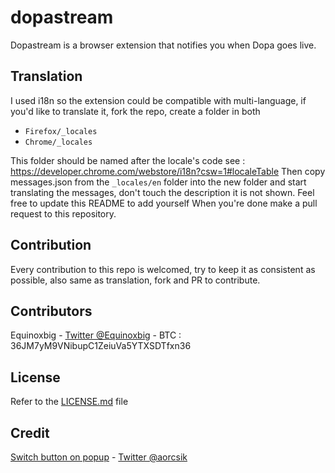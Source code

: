 # dopastream
Dopastream is a browser extension that notifies you when Dopa goes live.

## Translation
I used i18n so the extension could be compatible with multi-language,
if you'd like to translate it, fork the repo, create a folder in both

- `Firefox/_locales`
- `Chrome/_locales`

This folder should be named after the locale's code see : https://developer.chrome.com/webstore/i18n?csw=1#localeTable
Then copy messages.json from the `_locales/en` folder into the new folder and start translating the messages, don't touch the description it is not shown.
Feel free to update this README to add yourself
When you're done make a pull request to this repository.

## Contribution
Every contribution to this repo is welcomed, try to keep it as consistent as possible, also same as translation, fork and PR to contribute.

## Contributors

Equinoxbig - [Twitter @Equinoxbig](https://twitter.com/Equinoxbig) - BTC : 36JM7yM9VNibupC1ZeiuVa5YTXSDTfxn36

## License

Refer to the [LICENSE.md](https://github.com/Equinoxbig/dopastream/blob/master/LICENSE.md) file

## Credit

[Switch button on popup](https://codepen.io/aorcsik/pen/OPMyQp) - [Twitter @aorcsik](https://twitter.com/aorcsik)